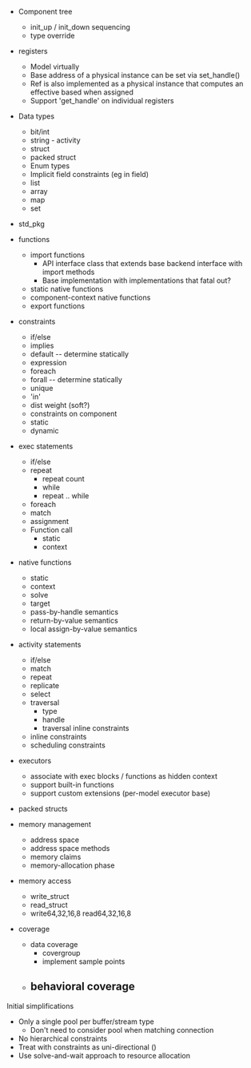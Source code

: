 
- Component tree
  * init_up / init_down sequencing
  - type override

- registers
  - Model virtually
  - Base address of a physical instance can be set via set_handle()
  - Ref is also implemented as a physical instance that computes an 
    effective based when assigned
  - Support 'get_handle' on individual registers

- Data types
  * bit/int
  - string  - activity 
  * struct
  - packed struct
  - Enum types
  - Implicit field constraints (eg <base> in <range> field)
  - list
  - array
  - map
  - set
- std_pkg
- functions
  - import functions
    - API interface class that extends base backend interface with import methods
    - Base implementation with implementations that fatal out?
  - static native functions
  - component-context native functions
  - export functions
- constraints
  * if/else
  * implies
  - default -- determine statically
  * expression
  - foreach
  - forall -- determine statically
  - unique
  - 'in'
  - dist weight (soft?)
  - constraints on component
  - static
  - dynamic

- exec statements
  * if/else
  * repeat
    * repeat count
    * while
    * repeat .. while
  - foreach
  - match
  * assignment
  - Function call
    - static
    - context
- native functions
  - static
  - context
  - solve
  - target
  - pass-by-handle semantics
  - return-by-value semantics
  - local assign-by-value semantics
- activity statements
  - if/else
  - match
  - repeat
  - replicate
  - select
  - traversal
    - type
    - handle
    - traversal inline constraints
  - inline constraints
  - scheduling constraints
- executors
  * associate with exec blocks / functions as hidden context
  - support built-in functions
  - support custom extensions (per-model executor base)
- packed structs 
- memory management
  - address space
  - address space methods
  - memory claims
  - memory-allocation phase
- memory access
  - write_struct
  - read_struct
  * write64,32,16,8 read64,32,16,8
- coverage
  - data coverage
    - covergroup
    - implement sample points
  - behavioral coverage
    - 

Initial simplifications
- Only a single pool per buffer/stream type
  - Don't need to consider pool when matching connection
- No hierarchical constraints
- Treat with constraints as uni-directional ()
- Use solve-and-wait approach to resource allocation